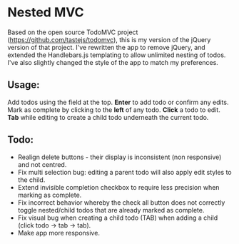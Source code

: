 # Nested MVC
Based on the open source TodoMVC project (https://github.com/tastejs/todomvc),
this is my version of the jQuery version of that project. I've rewritten the app to remove jQuery,
and extended the Handlebars.js templating to allow unlimited nesting of todos. I've also slightly changed
the style of the app to match my preferences.

## Usage:
Add todos using the field at the top. **Enter** to add todo or confirm any edits.
Mark as complete by clicking to the **left** of any todo.
**Click** a todo to edit. 
**Tab** while editing to create a child todo underneath the current todo.

## Todo:
* Realign delete buttons - their display is inconsistent (non responsive) and not centred.
* Fix multi selection bug: editing a parent todo will also apply edit styles to the child.
* Extend invisible completion checkbox to require less precision when marking as complete.
* Fix incorrect behavior whereby the check all button does not correctly toggle nested/child 
todos that are already marked as complete.
* Fix visual bug when creating a child todo (TAB) when adding a child (click todo -> tab -> tab).
* Make app more responsive.
